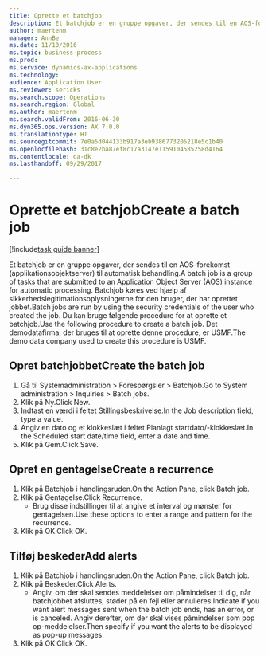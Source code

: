 ```yaml
--- 
title: Oprette et batchjob
description: Et batchjob er en gruppe opgaver, der sendes til en AOS-forekomst (applikationsobjektserver) til automatisk behandling.
author: maertenm
manager: AnnBe
ms.date: 11/10/2016
ms.topic: business-process
ms.prod: 
ms.service: dynamics-ax-applications
ms.technology: 
audience: Application User
ms.reviewer: sericks
ms.search.scope: Operations
ms.search.region: Global
ms.author: maertenm
ms.search.validFrom: 2016-06-30
ms.dyn365.ops.version: AX 7.0.0
ms.translationtype: HT
ms.sourcegitcommit: 7e0a5d044133b917a3eb9386773205218e5c1b40
ms.openlocfilehash: 31c8e2ba87ef8c17a3147e1159104585258d4164
ms.contentlocale: da-dk
ms.lasthandoff: 09/29/2017

---
```

# <a name="create-a-batch-job"></a><span data-ttu-id="278dc-103">Oprette et batchjob</span><span class="sxs-lookup"><span data-stu-id="278dc-103">Create a batch job</span></span>

[!include[task guide banner](../../includes/task-guide-banner.md)]

<span data-ttu-id="278dc-104">Et batchjob er en gruppe opgaver, der sendes til en AOS-forekomst (applikationsobjektserver) til automatisk behandling.</span><span class="sxs-lookup"><span data-stu-id="278dc-104">A batch job is a group of tasks that are submitted to an Application Object Server (AOS) instance for automatic processing.</span></span> <span data-ttu-id="278dc-105">Batchjob køres ved hjælp af sikkerhedslegitimationsoplysningerne for den bruger, der har oprettet jobbet.</span><span class="sxs-lookup"><span data-stu-id="278dc-105">Batch jobs are run by using the security credentials of the user who created the job.</span></span> <span data-ttu-id="278dc-106">Du kan bruge følgende procedure for at oprette et batchjob.</span><span class="sxs-lookup"><span data-stu-id="278dc-106">Use the following procedure to create a batch job.</span></span> <span data-ttu-id="278dc-107">Det demodatafirma, der bruges til at oprette denne procedure, er USMF.</span><span class="sxs-lookup"><span data-stu-id="278dc-107">The demo data company used to create this procedure is USMF.</span></span>


## <a name="create-the-batch-job"></a><span data-ttu-id="278dc-108">Opret batchjobbet</span><span class="sxs-lookup"><span data-stu-id="278dc-108">Create the batch job</span></span>
1. <span data-ttu-id="278dc-109">Gå til Systemadministration > Forespørgsler > Batchjob.</span><span class="sxs-lookup"><span data-stu-id="278dc-109">Go to System administration > Inquiries > Batch jobs.</span></span>
2. <span data-ttu-id="278dc-110">Klik på Ny.</span><span class="sxs-lookup"><span data-stu-id="278dc-110">Click New.</span></span>
3. <span data-ttu-id="278dc-111">Indtast en værdi i feltet Stillingsbeskrivelse.</span><span class="sxs-lookup"><span data-stu-id="278dc-111">In the Job description field, type a value.</span></span>
4. <span data-ttu-id="278dc-112">Angiv en dato og et klokkeslæt i feltet Planlagt startdato/-klokkeslæt.</span><span class="sxs-lookup"><span data-stu-id="278dc-112">In the Scheduled start date/time field, enter a date and time.</span></span>
5. <span data-ttu-id="278dc-113">Klik på Gem.</span><span class="sxs-lookup"><span data-stu-id="278dc-113">Click Save.</span></span>

## <a name="create-a-recurrence"></a><span data-ttu-id="278dc-114">Opret en gentagelse</span><span class="sxs-lookup"><span data-stu-id="278dc-114">Create a recurrence</span></span>
1. <span data-ttu-id="278dc-115">Klik på Batchjob i handlingsruden.</span><span class="sxs-lookup"><span data-stu-id="278dc-115">On the Action Pane, click Batch job.</span></span>
2. <span data-ttu-id="278dc-116">Klik på Gentagelse.</span><span class="sxs-lookup"><span data-stu-id="278dc-116">Click Recurrence.</span></span>
    * <span data-ttu-id="278dc-117">Brug disse indstillinger til at angive et interval og mønster for gentagelsen.</span><span class="sxs-lookup"><span data-stu-id="278dc-117">Use these options to enter a range and pattern for the recurrence.</span></span>  
3. <span data-ttu-id="278dc-118">Klik på OK.</span><span class="sxs-lookup"><span data-stu-id="278dc-118">Click OK.</span></span>

## <a name="add-alerts"></a><span data-ttu-id="278dc-119">Tilføj beskeder</span><span class="sxs-lookup"><span data-stu-id="278dc-119">Add alerts</span></span>
1. <span data-ttu-id="278dc-120">Klik på Batchjob i handlingsruden.</span><span class="sxs-lookup"><span data-stu-id="278dc-120">On the Action Pane, click Batch job.</span></span>
2. <span data-ttu-id="278dc-121">Klik på Beskeder.</span><span class="sxs-lookup"><span data-stu-id="278dc-121">Click Alerts.</span></span>
    * <span data-ttu-id="278dc-122">Angiv, om der skal sendes meddelelser om påmindelser til dig, når batchjobbet afsluttes, støder på en fejl eller annulleres.</span><span class="sxs-lookup"><span data-stu-id="278dc-122">Indicate if you want alert messages sent when the batch job ends, has an error, or is canceled.</span></span> <span data-ttu-id="278dc-123">Angiv derefter, om der skal vises påmindelser som pop op-meddelelser.</span><span class="sxs-lookup"><span data-stu-id="278dc-123">Then specify if you want the alerts to be displayed as pop-up messages.</span></span>   
3. <span data-ttu-id="278dc-124">Klik på OK.</span><span class="sxs-lookup"><span data-stu-id="278dc-124">Click OK.</span></span>



